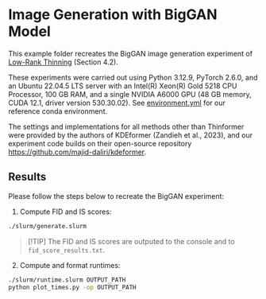 # Image Generation with BigGAN Model

This example folder recreates the BigGAN image generation experiment of [Low-Rank Thinning](https://arxiv.org/pdf/2502.12063) (Section 4.2).

These experiments were carried out using Python 3.12.9, PyTorch 2.6.0, and an Ubuntu 22.04.5 LTS server with an Intel(R) Xeon(R) Gold 5218 CPU Processor, 100 GB RAM, and a single NVIDIA A6000 GPU (48 GB memory, CUDA 12.1, driver version 530.30.02). See [environment.yml](./environment.yml) for our reference conda environment.

The settings and implementations for all methods other than Thinformer were provided by the authors of KDEformer (Zandieh et al., 2023), and our experiment code builds on their open-source repository https://github.com/majid-daliri/kdeformer.

## Results

Please follow the steps below to recreate the BigGAN experiment: 

1. Compute FID and IS scores:

```bash
./slurm/generate.slurm
```

> \[!TIP\]
> The FID and IS scores are outputed to the console and to `fid_score_results.txt`.

2. Compute and format runtimes:
```bash
./slurm/runtime.slurm OUTPUT_PATH
python plot_times.py -op OUTPUT_PATH
```
